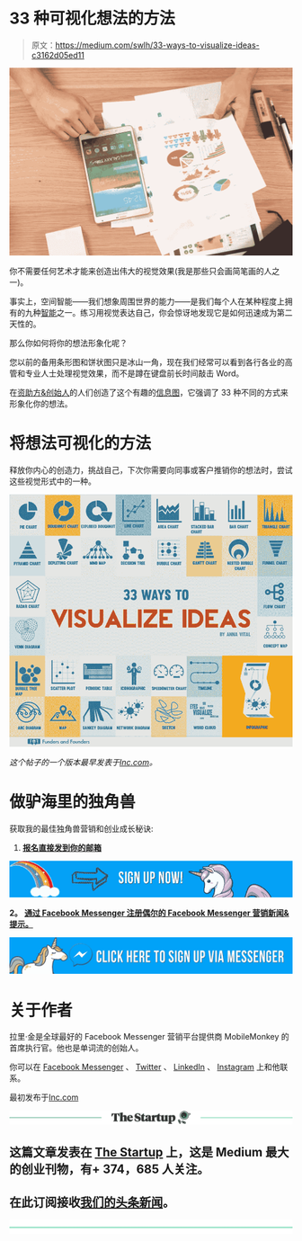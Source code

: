 # 33 种可视化想法的方法

> 原文：<https://medium.com/swlh/33-ways-to-visualize-ideas-c3162d05ed11>

![](img/cd442162afd69013a233d2f1a06ed5e6.png)

你不需要任何艺术才能来创造出伟大的视觉效果(我是那些只会画简笔画的人之一)。

事实上，空间智能——我们想象周围世界的能力——是我们每个人在某种程度上拥有的九种[智能](https://mobilemonkey.com/articles/improve-your-iq)之一。练习用视觉表达自己，你会惊讶地发现它是如何迅速成为第二天性的。

那么你如何将你的想法形象化呢？

您以前的备用条形图和饼状图只是冰山一角，现在我们经常可以看到各行各业的高管和专业人士处理视觉效果，而不是蹲在键盘前长时间敲击 Word。

在[资助方&创始人](http://fundersandfounders.com/)的人们创造了这个有趣的[信息图](http://notes.fundersandfounders.com/post/90355203872/33-ways-visualize-ideas)，它强调了 33 种不同的方式来形象化你的想法。

# 将想法可视化的方法

释放你内心的创造力，挑战自己，下次你需要向同事或客户推销你的想法时，尝试这些视觉形式中的一种。

![](img/9eb1abe5a1790bbbc35666667711cf80.png)

*这个帖子的一个版本最早发表于*[*Inc.com*](https://www.inc.com/larry-kim/33-creative-ways-to-visualize-ideas-infographic.html)*。*

# 做驴海里的独角兽

获取我的最佳独角兽营销和创业成长秘诀:

1.  [**报名直接发到你的邮箱**](https://mobilemonkey.com/blog-subscription)

[![](img/7af4f0ecd8d0cd7e575e62f9ab590a21.png)](https://mobilemonkey.com/blog-subscription)

**2。** [**通过 Facebook Messenger 注册偶尔的 Facebook Messenger 营销新闻&提示。**](http://m.me/447438332063924?ref=e58448cdd16367419b279793544e132f5388067506f92c92e6)

[![](img/260d015c73c515be52998e6b6ca17fc8.png)](https://www.messenger.com/t/447438332063924/?ref=e58448cdd16367419b279793544e132f5388067506f92c92e6&messaging_source=source%3Apages%3Amessage_shortlink)

# 关于作者

拉里·金是全球最好的 Facebook Messenger 营销平台提供商 MobileMonkey 的首席执行官。他也是单词流的创始人。

你可以在 [Facebook Messenger](http://m.me/447438332063924?ref=e58448cdd16367419b279793544e132f5388067506f92c92e6) 、 [Twitter](https://twitter.com/larrykim) 、 [LinkedIn](https://www.linkedin.com/in/larrykim) 、 [Instagram](https://www.instagram.com/kim_larry/) 上和他联系。

最初发布于[Inc.com](https://www.inc.com/larry-kim/7-things-you-tell-people-without-saying-a-word.html)

[![](img/308a8d84fb9b2fab43d66c117fcc4bb4.png)](https://medium.com/swlh)

## 这篇文章发表在 [The Startup](https://medium.com/swlh) 上，这是 Medium 最大的创业刊物，有+ 374，685 人关注。

## 在此订阅接收[我们的头条新闻](http://growthsupply.com/the-startup-newsletter/)。

[![](img/b0164736ea17a63403e660de5dedf91a.png)](https://medium.com/swlh)